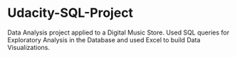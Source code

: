 # Udacity-SQL-Project
Data Analysis project applied to a Digital Music Store. Used SQL queries for Exploratory Analysis in the Database and used Excel to build Data Visualizations.
